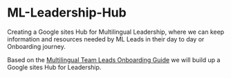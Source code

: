 # ML-Leadership-Hub

Creating a Google sites Hub for Multilingual Leadership, where we can keep information and resources needed by ML Leads in their day to day or Onboarding journey.

Based on the [Multilingual Team Leads Onboarding Guide](https://docs.google.com/spreadsheets/d/12V-dLZGXmCv75rQfzYa31ueptYeYYpXEsdR4H5mzzlY/edit#gid=0) we
will build up a Google sites Hub for Leadership.

